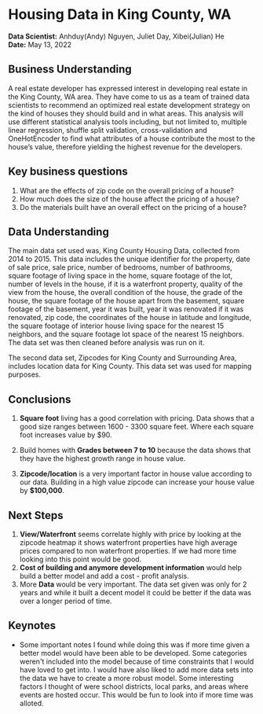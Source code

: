 # Housing Data in King County, WA <br>
**Data Scientist:**  Anhduy(Andy) Nguyen, Juliet Day, Xibei(Julian) He <br>
**Date:** May 13, 2022

## **Business Understanding**
A real estate developer has expressed interest in developing real estate in the King County, WA area. They have come to us as a team of trained data scientists to recommend an optimized real estate development strategy on the kind of houses they should build and in what areas. This analysis will use different statistical analysis tools including, but not limited to, multiple linear regression, shuffle split validation, cross-validation and OneHotEncoder to find what attributes of a house contribute the most to the house’s value, therefore yielding the highest revenue for the developers.

## **Key business questions**
1. What are the effects of zip code on the overall pricing of a house?
2. How much does the size of the house affect the pricing of a house?
3. Do the materials built have an overall effect on the pricing of a house?

## **Data Understanding** 
The main data set used was, King County Housing Data, collected from 2014 to 2015. This data includes the unique identifier for the property, date of sale price, sale price, number of bedrooms, number of bathrooms, square footage of living space in the home, square footage of the lot, number of levels in the house, if it is a waterfront property, quality of the view from the house, the overall condition of the house, the grade of the house, the square footage of the house apart from the basement, square footage of the basement, year it was built, year it was renovated if it was renovated, zip code, the coordinates of the house in latitude and longitude, the square footage of interior house living space for the nearest 15 neighbors, and the square footage lot space of the nearest 15 neighbors. The data set was then cleaned before analysis was run on it.

The second data set, Zipcodes for King County and Surrounding Area, includes location data for King County. This data set was used for mapping purposes.


## **Conclusions**
1. **Square foot** living has a good correlation with pricing.  Data shows that a good size ranges between 1600 - 3300 square feet.  Where each square foot increases value by $90.

2. Build homes with **Grades between 7 to 10** because the data shows that they have the highest growth range in house value.

3. **Zipcode/location** is a very important factor in house value according to our data.  Building in a high value zipcode can increase your house value by **$100,000**.

## **Next Steps**
1. **View/Waterfront** seems correlate highly with price by looking at the zipcode heatmap it shows waterfront properties have high average prices compared to non waterfront properties.  If we had more time looking into this point would be good.
2. **Cost of building and anymore development information** would help build a better model and add a cost - profit analysis.
3. More **Data** would be very important.  The data set given was only for 2 years and while it built a decent model it could be better if the data was over a longer period of time.

## **Keynotes**
* Some important notes I found while doing this was if more time given a better model would have been able to be developed.  Some categories weren't included into the model because of time constraints that I would have loved to get into.  I would have also liked to add more data sets into the data we have to create a more robust model.  Some interesting factors I thought of were school districts, local parks, and areas where events are hosted occur.  This would be fun to look into if more time was alloted.